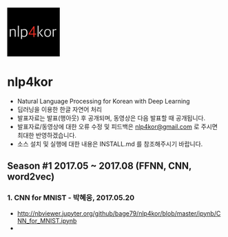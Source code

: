 ![logo](./ipynb/img/nlp4kor.png)


# nlp4kor
- Natural Language Processing for Korean with Deep Learning
- 딥러닝을 이용한 한글 자연어 처리
- 발표자료는 발표(행아웃) 후 공개되며, 동영상은 다음 발표할 때 공개됩니다.
- 발표자료/동영상에 대한 오류 수정 및 피드백은 nlp4kor@gmail.com 로 주시면 최대한 반영하겠습니다.
- 소스 설치 및 실행에 대한 내용은 INSTALL.md 를 참조해주시기 바랍니다.

## Season #1 2017.05 ~ 2017.08 (FFNN, CNN, word2vec)

### 1. CNN for MNIST - 박혜웅, 2017.05.20
- http://nbviewer.jupyter.org/github/bage79/nlp4kor/blob/master/ipynb/CNN_for_MNIST.ipynb
-  
